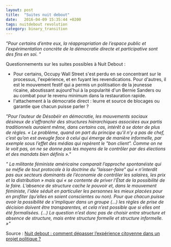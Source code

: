 ```yaml
---
layout: post
title:  "Suites nuit debout"
date:   2016-04-09 15:35:44 +0200
tags: nuitdebout revolution
category: binary_transition
---
```


*"Pour certains d’entre eux, la réappropriation de l’espace public et l’expérimentation concrète de la démocratie directe et participative sont des fins en soi. "*

Questionnements sur les suites possibles à Nuit Debout :

- Pour certains, Occupy Wall Street s'est perdu en se concentrant sur le processus, l'expérience, et en fuyant les revendications. Pour d'autres, il est le mouvement festif qui a permis un politisation de la jeunesse ricaine, aboutissant aujourd'hui à la popularité d'un Bernie Sanders ou au combat pour le revenu minimum dans la restauration rapide.
- l'attachement à la démocratie direct : leurre et source de blocages ou garantie que chacun puisse parler ?


*"Pour l’auteur de Désobéir en démocratie, les mouvements sociaux désireux de s’affranchir des structures hiérarchiques associées aux partis traditionnels auraient même, dans certains cas, intérêt à se doter de plus de règles. « Le problème, quand on part du principe qu’il n’y a pas de chef, c’est qu’on est aveugle face à celui qui émerge de manière informelle, par exemple sous l’effet des médias qui repèrent le "bon client". Comme on ne le voit pas, on ne se donne pas les moyens de le contrôler par des élections et des mandats bien définis »."*


*" La militante féministe américaine comparait l’approche spontanéiste qui se méfie de tout protocole à la doctrine du "laisser-faire" qui « n’interdit pas aux secteurs dominants de l’économie de contrôler les salaires, les prix et la distribution » mais qui « se contente de priver l’État de la possibilité de le faire. L’absence de structure cache le pouvoir et, dans le mouvement féministe, l’idée séduit en particulier les personnes les mieux placées pour en profiter (qu’elles en soient conscientes ou non). Pour que chacun puisse avoir la possibilité de s’impliquer dans un groupe (…) les règles de prise de décision doivent être transparentes, et cela n’est possible que si elles ont été formalisées. (…) La question n’est donc pas de choisir entre structure et absence de structure, mais entre structure formelle et structure informelle. »"*


Source : [Nuit debout : comment dépasser l’expérience citoyenne dans un projet politique ?][regards.fr]


[regards.fr]: http://www.regards.fr/web/article/nuit-debout-comment-conjuguer-l
[jekyll-gh]:   https://github.com/jekyll/jekyll
[jekyll-talk]: https://talk.jekyllrb.com/
